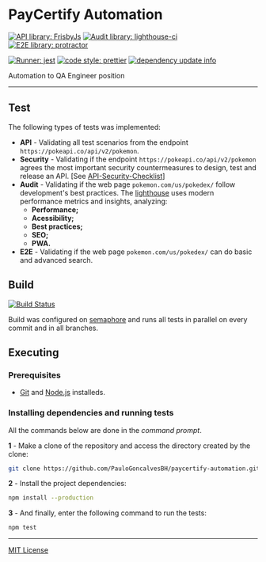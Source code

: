# PayCertify Automation
[![API library: FrisbyJs](https://img.shields.io/badge/api%20library-frisbyjs-blue)](https://www.npmjs.com/package/frisby)
[![Audit library: lighthouse-ci](https://img.shields.io/badge/audit%20library-lighthouse--ci-blue)](https://www.npmjs.com/package/lighthouse-ci)
[![E2E library: protractor](https://img.shields.io/badge/e2e%20library-protractor-blue)](https://www.npmjs.com/package/protractor)

[![Runner: jest](https://img.shields.io/badge/runner-jest-yellow)](https://www.npmjs.com/package/jest)
[![code style: prettier](https://img.shields.io/badge/code_style-prettier-ff69b4.svg)](https://www.npmjs.com/package/prettier)
[![dependency update info](https://david-dm.org/PauloGoncalvesBH/paycertify-automation.svg)](https://david-dm.org)

Automation to QA Engineer position

---

## Test

The following types of tests was implemented:
* **API** - Validating all test scenarios from the endpoint `https://pokeapi.co/api/v2/pokemon`.
* **Security** - Validating if the endpoint `https://pokeapi.co/api/v2/pokemon` agrees the most important security countermeasures to design, test and release an API. [See [API-Security-Checklist](https://github.com/shieldfy/API-Security-Checklist)]
* **Audit** - Validating if the web page `pokemon.com/us/pokedex/` follow development's best practices. The [lighthouse](https://www.npmjs.com/package/lighthouse) uses modern performance metrics and insights, analyzing:
  * **Performance;**
  * **Acessibility;**
  * **Best practices;**
  * **SEO;**
  * **PWA.**
* **E2E** - Validating if the web page `pokemon.com/us/pokedex/` can do basic and advanced search.

## Build
[![Build Status](https://semaphoreci.com/api/v1/paulogoncalvesbh/paycertify-automation/branches/master/shields_badge.svg)](https://semaphoreci.com/paulogoncalvesbh/paycertify-automation)

Build was configured on [semaphore](https://semaphoreci.com/paulogoncalvesbh/paycertify-automation) and runs all tests in parallel on every commit and in all branches.

## Executing

### Prerequisites

- [Git](https://git-scm.com/download/) and [Node.js](https://nodejs.org/en/download/) installeds.

### Installing dependencies and running tests

All the commands below are done in the _command prompt_.

**1** - Make a clone of the repository and access the directory created by the clone:

```sh
git clone https://github.com/PauloGoncalvesBH/paycertify-automation.git && cd paycertify-automation
```

**2** - Install the project dependencies:

```sh
npm install --production
```

**3** - And finally, enter the following command to run the tests:

```sh
npm test
```

---

[MIT License](/LICENSE)